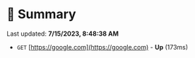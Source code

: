 # 📖 Summary
Last updated: **7/15/2023, 8:48:38 AM**

- `GET` [https://google.com](https://google.com) - **Up** (173ms)
